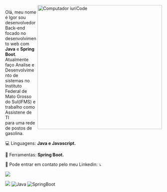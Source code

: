<img src="https://i2.wp.com/allhtaccess.info/wp-content/uploads/2018/03/programming.gif?fit=1281%2C716&ssl=1" min-width="400px" max-width="400px" width="400px" align="right" alt="Computador iuriCode">

<p align="left"> 
  Olá, meu nome é Igor sou desenvolvedor Back-end focado no desenvolvimento web com <strong>Java</strong> e <strong>Spring Boot</strong>.<br>
  Atualmente faço Analise e Desenvolvimento de sistemas no Instituto Federal de Mato Grosso do Sul(IFMS) e trabalho como Assistene de TI <br>
  para uma rede de postos de gasolina.
</p>

<p align="left">
  💻 Linguagens: <strong>Java e Javascript.</strong>
</p>

<p align="left">
  💼 Ferramentas: <strong>Spring Boot.</strong>
</p>

<p align="left">
  💌 Pode entrar em contato pelo meu Linkedin: ⤵️
</p>

<p align="left">
  <a href="#" alt="Linkedin">
  <img src="https://img.shields.io/badge/-Linkedin-0e76a8?style=flat-square&logo=Linkedin&logoColor=white&link=https://www.linkedin.com/in/igor-souza1/" /></a>
</p>  
 
<a href="https://www.linkedin.com/in/igor-souza1/" alt="linkedin" target="_blank"><img src="https://img.shields.io/badge/LinkedIn-%230077B5.svg?&style=flat-square&logo=linkedin&logoColor=white"></a>
![Java](https://img.shields.io/badge/-Java-333333?style=flat&logo=Java&logoColor=007396)
![SpringBoot](https://img.shields.io/badge/-Spring%20Boot-333333?style=flat&logo=spring-boot)
